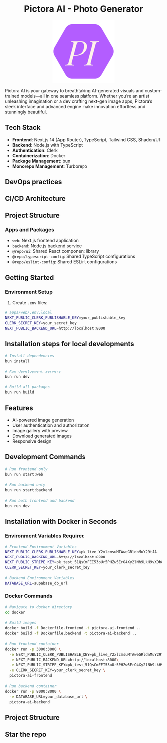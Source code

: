 <h1 align="center">Pictora AI - Photo Generator</h1>

<p align="center">
  <img src="./apps/web/public/favicon.svg" alt="Pictora Logo" width="200"/>
</p>

Pictora AI is your gateway to breathtaking AI-generated visuals and custom-trained models—all in one seamless platform. Whether you’re an artist unleashing imagination or a dev crafting next-gen image apps, Pictora’s sleek interface and advanced engine make innovation effortless and stunningly beautiful.



## Tech Stack

- **Frontend**: Next.js 14 (App Router), TypeScript, Tailwind CSS, Shadcn/UI
- **Backend**: Node.js with TypeScript
- **Authentication**: Clerk
- **Containerization**: Docker
- **Package Management**: bun
- **Monorepo Management**: Turborepo

## DevOps practices

## CI/CD Architecture

## Project Structure

### Apps and Packages

- `web`: Next.js frontend application
- `backend`: Node.js backend service
- `@repo/ui`: Shared React component library
- `@repo/typescript-config`: Shared TypeScript configurations
- `@repo/eslint-config`: Shared ESLint configurations

## Getting Started

### Environment Setup

1. Create `.env` files:

```bash
# apps/web/.env.local
NEXT_PUBLIC_CLERK_PUBLISHABLE_KEY=your_publishable_key
CLERK_SECRET_KEY=your_secret_key
NEXT_PUBLIC_BACKEND_URL=http://localhost:8000
```

## Installation steps for local developments

```bash
# Install dependencies
bun install

# Run development servers
bun run dev

# Build all packages
bun run build
```

## Features

- AI-powered image generation
- User authentication and authorization
- Image gallery with preview
- Download generated images
- Responsive design

## Development Commands

```bash
# Run frontend only
bun run start:web

# Run backend only
bun run start:backend

# Run both frontend and backend
bun run dev
```

## Installation with Docker in Seconds

### Environment Variables Required

```bash
# Frontend Environment Variables
NEXT_PUBLIC_CLERK_PUBLISHABLE_KEY=pk_live_Y2xlcmsuMTAweGRldnMuY29tJA
NEXT_PUBLIC_BACKEND_URL=http://localhost:8000
NEXT_PUBLIC_STRIPE_KEY=pk_test_51QsCmFEI53oUr5PHZw5ErO4Xy2lNh9LkH9vXDb8wc7BOvfSPc0i4xt6I5Qy3jaBLnvg9wPenPoeW0LvQ1x3GtfUm00eNFHdBDd
CLERK_SECRET_KEY=your_clerk_secret_key

# Backend Environment Variables
DATABASE_URL=supabase_db_url
```

### Docker Commands

```bash
# Navigate to docker directory
cd docker

# Build images
docker build -f Dockerfile.frontend -t pictora-ai-frontend ..
docker build -f Dockerfile.backend -t pictora-ai-backend ..

# Run frontend container
docker run -p 3000:3000 \
  -e NEXT_PUBLIC_CLERK_PUBLISHABLE_KEY=pk_live_Y2xlcmsuMTAweGRldnMuY29tJA \
  -e NEXT_PUBLIC_BACKEND_URL=http://localhost:8000\
  -e NEXT_PUBLIC_STRIPE_KEY=pk_test_51QsCmFEI53oUr5PHZw5ErO4Xy2lNh9LkH9vXDb8wc7BOvfSPc0i4xt6I5Qy3jaBLnvg9wPenPoeW0LvQ1x3GtfUm00eNFHdBDd \
  -e CLERK_SECRET_KEY=your_clerk_secret_key \
  pictora-ai-frontend

# Run backend container
docker run -p 8000:8000 \
  -e DATABASE_URL=your_database_url \
  pictora-ai-backend

```

## Project Structure

## Star the repo
